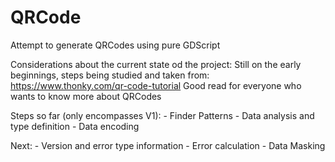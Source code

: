 # QRCode
Attempt to generate QRCodes using pure GDScript

Considerations about the current state od the project:
Still on the early beginnings, steps being studied and taken from:
https://www.thonky.com/qr-code-tutorial
Good read for everyone who wants to know more about QRCodes
<p>Steps so far (only encompasses V1):
 - Finder Patterns
 - Data analysis and type definition
 - Data encoding
<p>Next:
 - Version and error type information
 - Error calculation
 - Data Masking
